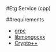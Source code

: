 #Etg Service (cpp)


##requirements
* [grpc](https://grpc.io)
* [libmongocxx](https://mongodb.github.io/mongo-cxx-driver/)
* [Crypto++](https://www.cryptopp.com/)